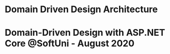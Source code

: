 # Domain Driven Design Architecture
# Domain-Driven Design with ASP.NET Core @SoftUni - August 2020
